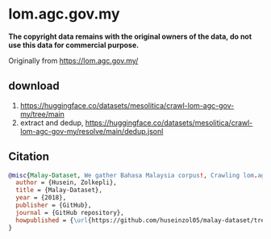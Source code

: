 # lom.agc.gov.my

**The copyright data remains with the original owners of the data, do not use this data for commercial purpose.**

Originally from https://lom.agc.gov.my/

## download

1. https://huggingface.co/datasets/mesolitica/crawl-lom-agc-gov-my/tree/main
2. extract and dedup, https://huggingface.co/datasets/mesolitica/crawl-lom-agc-gov-my/resolve/main/dedup.jsonl

## Citation

```bibtex
@misc{Malay-Dataset, We gather Bahasa Malaysia corpus!, Crawling lom.agc.gov.my,
  author = {Husein, Zolkepli},
  title = {Malay-Dataset},
  year = {2018},
  publisher = {GitHub},
  journal = {GitHub repository},
  howpublished = {\url{https://github.com/huseinzol05/malay-dataset/tree/master/crawl/lom.agc.gov.my}}
}
```